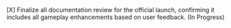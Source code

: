 [X] Finalize all documentation review for the official launch, confirming it includes all gameplay enhancements based on user feedback. (In Progress)